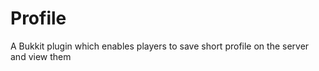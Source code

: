 Profile
======

A Bukkit plugin which enables players to save short profile on the server and view them